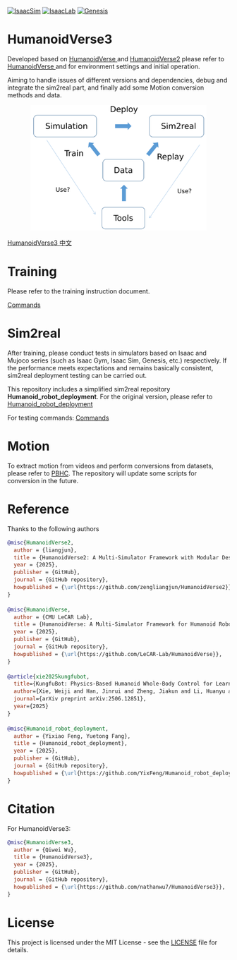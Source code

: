 [![IsaacSim](https://img.shields.io/badge/IsaacSim-4.5.0-silver.svg)](https://docs.omniverse.nvidia.com/isaacsim/latest/overview.html)
[![IsaacLab](https://img.shields.io/badge/IsaacLab-2.0.2-silver)](https://isaac-sim.github.io/IsaacLab/)
[![Genesis](https://img.shields.io/badge/Genesis-blue.svg)](https://github.com/Genesis-Embodied-AI/Genesis)

# HumanoidVerse3 
Developed based on [HumanoidVerse ](README_V1.md) and [HumanoidVerse2](README_V2.md) please refer to [HumanoidVerse ](README_HumanoidVerse.md) and for environment settings and initial operation.  

Aiming to handle issues of different versions and dependencies, debug and integrate the sim2real part, and finally add some Motion conversion methods and data.

<p align="center">
  <img width="400" src="pics/framework.png">
</p>

[HumanoidVerse3 中文 ](README_V3_zh.md)

# Training
Please refer to the training instruction document.

[Commands](Commands.md)


# Sim2real
After training, please conduct tests in simulators based on Isaac and Mujoco series (such as Isaac Gym, Isaac Sim, Genesis, etc.) respectively. If the performance meets expectations and remains basically consistent, sim2real deployment testing can be carried out.

This repository includes a simplified sim2real repository **Humanoid_robot_deployment**. For the original version, please refer to
[Humanoid_robot_deployment](https://github.com/YixFeng/Humanoid_robot_deployment)

For testing commands:
[Commands](Commands.md)


# Motion
To extract motion from videos and perform conversions from datasets, please refer to [PBHC](https://github.com/TeleHuman/PBHC).
The repository will update some scripts for conversion in the future.

# Reference
Thanks to the following authors

```bibtex
@misc{HumanoidVerse2,
  author = {liangjun},
  title = {HumanoidVerse2: A Multi-Simulator Framework with Modular Design for Humanoid Robot Sim-to-Real Learning},
  year = {2025},
  publisher = {GitHub},
  journal = {GitHub repository},
  howpublished = {\url{https://github.com/zengliangjun/HumanoidVerse2}},
}

@misc{HumanoidVerse,
  author = {CMU LeCAR Lab},
  title = {HumanoidVerse: A Multi-Simulator Framework for Humanoid Robot Sim-to-Real Learning},
  year = {2025},
  publisher = {GitHub},
  journal = {GitHub repository},
  howpublished = {\url{https://github.com/LeCAR-Lab/HumanoidVerse}},
}

@article{xie2025kungfubot,
  title={KungfuBot: Physics-Based Humanoid Whole-Body Control for Learning Highly-Dynamic Skills},
  author={Xie, Weiji and Han, Jinrui and Zheng, Jiakun and Li, Huanyu and Liu, Xinzhe and Shi, Jiyuan and Zhang, Weinan and Bai, Chenjia and Li, Xuelong},
  journal={arXiv preprint arXiv:2506.12851},
  year={2025}
}

@misc{Humanoid_robot_deployment,
  author = {Yixiao Feng, Yuetong Fang},
  title = {Humanoid_robot_deployment},
  year = {2025},
  publisher = {GitHub},
  journal = {GitHub repository},
  howpublished = {\url{https://github.com/YixFeng/Humanoid_robot_deployment}},
}

```
# Citation
For HumanoidVerse3:
```bibtex
@misc{HumanoidVerse3,
  author = {Qiwei Wu},
  title = {HumanoidVerse3},
  year = {2025},
  publisher = {GitHub},
  journal = {GitHub repository},
  howpublished = {\url{https://github.com/nathanwu7/HumanoidVerse3}},
}
```
# License

This project is licensed under the MIT License - see the [LICENSE](LICENSE) file for details.



